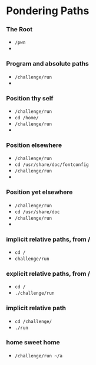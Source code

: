 # Pondering Paths
### The Root
- `/pwn`
- 
### Program and absolute paths 
- `/challenge/run`
- 
### Position thy self
- `/challenge/run`
- `cd /home/`
- `/challenge/run`
- 
### Position elsewhere
- `/challenge/run`
- `cd /usr/share/doc/fontconfig`
- `/challenge/run` 
- 
### Position yet elsewhere
- `/challenge/run`
- `cd /usr/share/doc` 
- `/challenge/run`
- 
### implicit relative paths, from /
- `cd /`
- `challenge/run`

### explicit relative paths, from /
- `cd /`
- `./challenge/run`
  
### implicit relative path  
- `cd /challenge/`
- `./run`

### home sweet home
- `/challenge/run ~/a`

